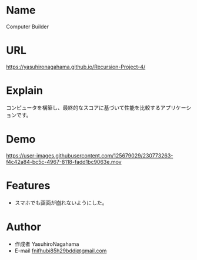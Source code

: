 # Name

Computer Builder

# URL

https://yasuhironagahama.github.io/Recursion-Project-4/

# Explain

コンピュータを構築し、最終的なスコアに基づいて性能を比較するアプリケーションです。

# Demo

https://user-images.githubusercontent.com/125679029/230773263-f4c42a84-bc5c-4967-8118-fadd1bc9063e.mov


# Features

* スマホでも画面が崩れないようにした。

# Author

* 作成者 YasuhiroNagahama
* E-mail fnifhubi85h29bddi@gmail.com
